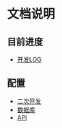 文档说明
==========

目前进度
------------
*  [开发LOG](todo.md)

配置
-----------
*  [二次开发](develop.md)
*  [数据库](database.md)
*  [API](api.md)